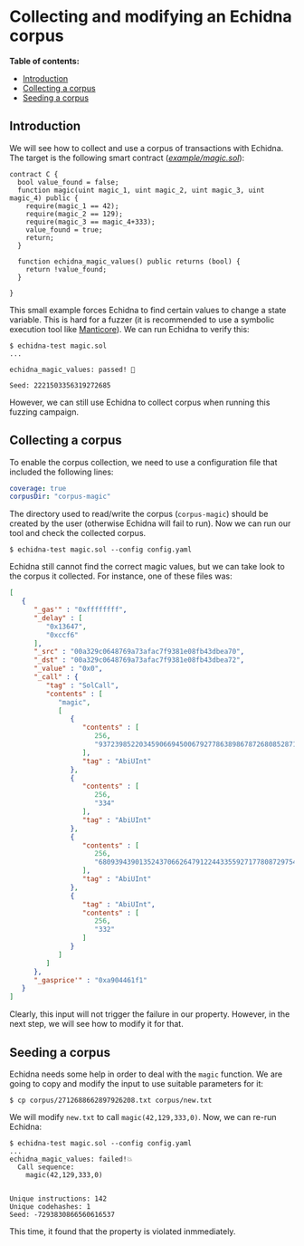 # Collecting and modifying an Echidna corpus

**Table of contents:**

- [Introduction](#introduction)
- [Collecting a corpus](#collecting-a-corpus)
- [Seeding a corpus](#seeding-a-corpus)

## Introduction

We will see how to collect and use a corpus of transactions with Echidna. The target is the following smart contract (*[example/magic.sol](./example/magic.sol)*):

```Solidity
contract C {
  bool value_found = false;
  function magic(uint magic_1, uint magic_2, uint magic_3, uint magic_4) public {
    require(magic_1 == 42);
    require(magic_2 == 129);
    require(magic_3 == magic_4+333);
    value_found = true;
    return;
  }

  function echidna_magic_values() public returns (bool) {
    return !value_found;
  }

}
```

This small example forces Echidna to find certain values to change a state variable. This is hard for a fuzzer
(it is recommended to use a symbolic execution tool like [Manticore](https://github.com/trailofbits/manticore)).
We can run Echidna to verify this:

```
$ echidna-test magic.sol 
...

echidna_magic_values: passed! 🎉

Seed: 2221503356319272685
```

However, we can still use Echidna to collect corpus when running this fuzzing campaign.

## Collecting a corpus

To enable the corpus collection, we need to use a configuration file that included the following lines:

```yaml
coverage: true
corpusDir: "corpus-magic"
```

The directory used to read/write the corpus (`corpus-magic`) should be created by the user 
(otherwise Echidna will fail to run). Now we can run our tool and check the collected corpus. 

```
$ echidna-test magic.sol --config config.yaml 
```

Echidna still cannot find the correct magic values, but we can take look to the corpus it collected. 
For instance, one of these files was:

```json
[
   {
      "_gas'" : "0xffffffff",
      "_delay" : [
         "0x13647",
         "0xccf6"
      ],
      "_src" : "00a329c0648769a73afac7f9381e08fb43dbea70",
      "_dst" : "00a329c0648769a73afac7f9381e08fb43dbea72",
      "_value" : "0x0",
      "_call" : {
         "tag" : "SolCall",
         "contents" : [
            "magic",
            [
               {
                  "contents" : [
                     256,
                     "93723985220345906694500679277863898678726808528711107336895287282192244575836"
                  ],
                  "tag" : "AbiUInt"
               },
               {
                  "contents" : [
                     256,
                     "334"
                  ],
                  "tag" : "AbiUInt"
               },
               {
                  "contents" : [
                     256,
                     "68093943901352437066264791224433559271778087297543421781073458233697135179558"
                  ],
                  "tag" : "AbiUInt"
               },
               {
                  "tag" : "AbiUInt",
                  "contents" : [
                     256,
                     "332"
                  ]
               }
            ]
         ]
      },
      "_gasprice'" : "0xa904461f1"
   }
]
```

Clearly, this input will not trigger the failure in our property. However, in the next step, we will see how to modify it for that.

## Seeding a corpus

Echidna needs some help in order to deal with the `magic` function. We are going to copy and modify the input to use suitable
parameters for it:

```
$ cp corpus/2712688662897926208.txt corpus/new.txt
```

We will modify `new.txt` to call `magic(42,129,333,0)`. Now, we can re-run Echidna:

```
$ echidna-test magic.sol --config config.yaml 
...
echidna_magic_values: failed!💥  
  Call sequence:
    magic(42,129,333,0)


Unique instructions: 142
Unique codehashes: 1
Seed: -7293830866560616537

```

This time, it found that the property is violated inmmediately.
